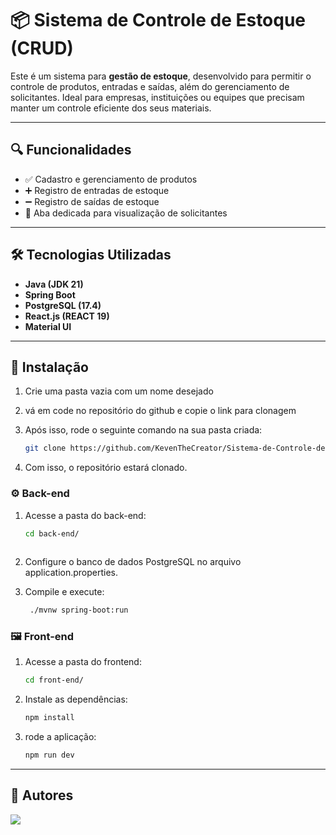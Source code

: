 # 📦 Sistema de Controle de Estoque (CRUD)

Este é um sistema para **gestão de estoque**, desenvolvido para permitir o controle de produtos, entradas e saídas, além do gerenciamento de solicitantes. Ideal para empresas, instituições ou equipes que precisam manter um controle eficiente dos seus materiais.

---

## 🔍 Funcionalidades

- ✅ Cadastro e gerenciamento de produtos
- ➕ Registro de entradas de estoque
- ➖ Registro de saídas de estoque
- 👥 Aba dedicada para visualização de solicitantes

---

## 🛠️ Tecnologias Utilizadas

- **Java (JDK 21)**
- **Spring Boot**
- **PostgreSQL (17.4)**
- **React.js (REACT 19)**
- **Material UI**

---

## 🚀 Instalação

1. Crie uma pasta vazia com um nome desejado

2. vá em code no repositório do github e copie o link para clonagem

3. Após isso, rode o seguinte comando na sua pasta criada: 
   ```bash
   git clone https://github.com/KevenTheCreator/Sistema-de-Controle-de-Estoque.git

4. Com isso, o repositório estará clonado.

### ⚙️ Back-end

1. Acesse a pasta do back-end:
   
   ```bash
   cd back-end/
     
3. Configure o banco de dados PostgreSQL no arquivo application.properties.

4. Compile e execute:
   ```bash
    ./mvnw spring-boot:run

### 🖼️ Front-end

1. Acesse a pasta do frontend:
   
   ```bash
   cd front-end/

3. Instale as dependências:
   
   ```bash 
   npm install

4. rode a aplicação:
   
   ```bash
   npm run dev

---

## 👥 Autores

<a href="https://github.com/keventhecreator/sistema-de-controle-de-estoque/graphs/contributors">
  <img src="https://contrib.rocks/image?repo=keventhecreator/sistema-de-controle-de-estoque" />
</a>



   
